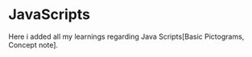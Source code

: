 # JavaScripts
Here i added all my learnings regarding Java Scripts[Basic Pictograms, Concept note].
